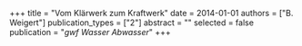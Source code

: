 +++
title = "Vom Klärwerk zum Kraftwerk"
date = 2014-01-01
authors = ["B. Weigert"]
publication_types = ["2"]
abstract = ""
selected = false
publication = "*gwf Wasser Abwasser*"
+++

